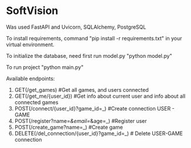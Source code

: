 # SoftVision
Was used FastAPI and Uvicorn, SQLAlchemy, PostgreSQL

To install requirements, command "pip install -r requirements.txt" in your virtual environment.

To initialize the database, need first run model.py "python model.py"

To run project "python main.py"

Available endpoints:
  1) GET(/get_games) #Get all games, and users connected
  2) GET(/get_me/{user_id}) #Get info about current user and info about all connected games
  3) POST(/connect/{user_id}?game_id=_) #Create connection USER - GAME
  4) POST(/register?name=_&email=_&age=_) #Register user
  5) POST(/create_game?name=_) #Create game
  6) DELETE(/del_connection/{user_id}?game_id=_) # Delete USER-GAME connection

